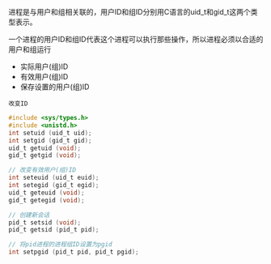 进程是与用户和组相关联的，用户ID和组ID分别用C语言的uid_t和gid_t这两个类型表示。

一个进程的用户ID和组ID代表这个进程可以执行那些操作，所以进程必须以合适的用户和组运行

- 实际用户(组)ID
- 有效用户(组)ID
- 保存设置的用户(组)ID

`改变ID`

```c
#include <sys/types.h>
#include <unistd.h>
int setuid (uid_t uid);
int setgid (gid_t gid);
uid_t getuid (void);
gid_t getgid (void);

// 改变有效用户(组)ID
int seteuid (uid_t euid);
int setegid (gid_t egid);
uid_t geteuid (void);
gid_t getegid (void);

// 创建新会话
pid_t setsid (void);
pid_t getsid (pid_t pid);

// 将pid进程的进程组ID设置为pgid
int setpgid (pid_t pid, pid_t pgid);
```